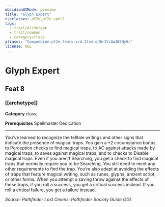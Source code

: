 ```yaml
---
obsidianUIMode: preview
title: "Glyph Expert"
cssclasses: pf2e,pf2e-spell
tags:
  - trait/archetype
  - trait/common
  - category/class
aliases: "Compendium.pf2e.feats-srd.Item.qUBr1YsQw3BSNy9c"
license: OGL
---
```

# Glyph Expert
## Feat 8
### [[archetype]]

**Category** class; 



**Prerequisites** Spellmaster Dedication
* * *
You've learned to recognize the telltale writings and other signs that indicate the presence of magical traps. You gain a +2 circumstance bonus to Perception checks to find magical traps, to AC against attacks made by magical traps, to saves against magical traps, and to checks to Disable magical traps. Even if you aren't Searching, you get a check to find magical traps that normally require you to be Searching. You still need to meet any other requirements to find the trap. You're also adept at avoiding the effects of traps that feature magical writing, such as runes, glyphs, ancient script, or other forms. When you attempt a saving throw against the effects of these traps, if you roll a success, you get a critical success instead. If you roll a critical failure, you get a failure instead.

*Source: Pathfinder Lost Omens: Pathfinder Society Guide*
*OGL*